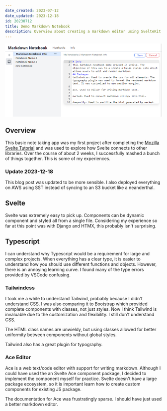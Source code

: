 ```yaml
---
date_created: 2023-07-12
date_updated: 2023-12-18
id: 20230712
title: Demo Markdown Notebook
description: Overview about creating a markdown editor using SvelteKit
---
```

![demo markdown notebook screenshot](/static/content/images/blog/20230712_markdown_notebook.png)

## Overview

This basic note taking app was my first project after completing the [Mozilla Svelte Tutorial](https://developer.mozilla.org/en-US/docs/Learn/Tools_and_testing/Client-side_JavaScript_frameworks/Svelte_getting_started) and was used to explore how Svelte connects to other libraries. Over the course of about 2 weeks, I successfully mashed a bunch of things together. This is some of my experiences.

### Update 2023-12-18

This blog post was updated to be more sensible. I also deployed everything on AWS using SST instead of syncing to an S3 bucket like a neanderthal.

## Svelte

Svelte was extremely easy to pick up. Components can be dynamic component and styled all from a single file. Considering my experience so far at this point was with Django and HTMX, this probably isn't surprising.

## Typescript

I can understand why Typescript would be a requirement for large and complex projects. When everything has a clear type, it is easier to understand how you should use different functions and objects. However, there is an annoying learning curve. I found many of the type errors provided by VSCode confusing.

### Tailwindcss

I took me a while to understand Tailwind, probably because I didn't understand CSS.  I was also comparing it to Bootstrap which provided complete components with classes, not just styles. Now I think Tailwind is invaluable due to the customization and flexibility. I still don't understand CSS.

The HTML class names are unwieldy, but using classes allowed for better uniformity between components without  global styles.

Tailwind also has a great plugin for typography.

### Ace Editor

Ace is a web text/code editor with support for writing markdown. Although I could have used the an Svelte Ace component package, I decided to implement the component myself for practice. Svelte doesn't have a large package ecosystem, so it is important learn how to create custom components for existing JS package.

The documentation for Ace was frustratingly sparse. I should have just used a better  markdown editor.